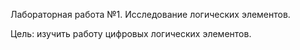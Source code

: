 Лабораторная работа №1. Исследование логических элементов.

Цель: изучить работу цифровых логических элементов.
